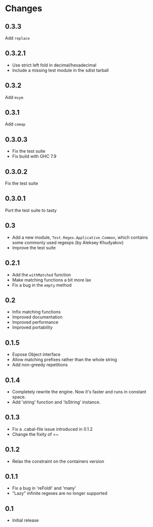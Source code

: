 Changes
=======

0.3.3
-----

Add `replace`

0.3.2.1
-------

* Use strict left fold in decimal/hexadecimal
* Include a missing test module in the sdist tarball

0.3.2
-----

Add `msym`

0.3.1
-----

Add `comap`

0.3.0.3
-------

* Fix the test suite
* Fix build with GHC 7.9

0.3.0.2
-------

Fix the test suite

0.3.0.1
-------

Port the test suite to tasty

0.3
---
* Add a new module, `Text.Regex.Applicative.Common`, which contains some
  commonly used regexps (by Aleksey Khudyakov)
* Improve the test suite

0.2.1
-----
* Add the `withMatched` function
* Make matching functions a bit more lax
* Fix a bug in the `empty` method

0.2
---
* Infix matching functions
* Improved documentation
* Improved performance
* Improved portability

0.1.5
-----
* Expose Object interface
* Allow matching prefixes rather than the whole string
* Add non-greedy repetitions

0.1.4
-----
* Completely rewrite the engine. Now it's faster and runs in constant space.
* Add 'string' function and 'IsString' instance.

0.1.3
-----
* Fix a .cabal-file issue introduced in 0.1.2
* Change the fixity of =~

0.1.2
-----
* Relax the constraint on the containers version

0.1.1
---
* Fix a bug in 'reFoldl' and 'many'
* "Lazy" infinite regexes are no longer supported

0.1
---
* Initial release
